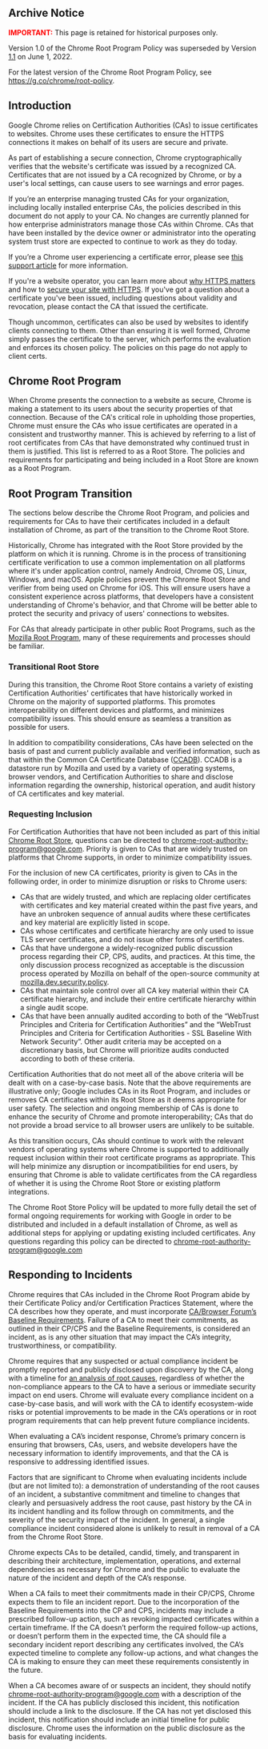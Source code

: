 ## Archive Notice 

<p><strong><span style="color:#FF0000">IMPORTANT:</span></strong> This page is
 retained for historical purposes only. 
 
Version 1.0 of the Chrome Root Program Policy was superseded by Version <a href=/Home/chromium-security/root-ca-policy/policy-archive/version-1-1/>1.1</a> on June 1, 2022.
 
For the latest version of the Chrome Root Program Policy, see <a href="https://g.co/chrome/root-policy">https://g.co/chrome/root-policy</a>.</p>

## Introduction

Google Chrome relies on Certification Authorities (CAs) to issue certificates to
websites. Chrome uses these certificates to ensure the HTTPS connections it
makes on behalf of its users are secure and private.

As part of establishing a secure connection, Chrome cryptographically verifies
that the website's certificate was issued by a recognized CA. Certificates that
are not issued by a CA recognized by Chrome, or by a user's local settings, can
cause users to see warnings and error pages.

If you’re an enterprise managing trusted CAs for your organization, including
locally installed enterprise CAs, the policies described in this document do not
apply to your CA. No changes are currently planned for how enterprise
administrators manage those CAs within Chrome. CAs that have been installed by
the device owner or administrator into the operating system trust store are
expected to continue to work as they do today.

If you’re a Chrome user experiencing a certificate error, please see [this
support article](https://support.google.com/chrome/answer/6098869?hl=en) for
more information.

If you're a website operator, you can learn more about [why HTTPS
matters](https://web.dev/why-https-matters/) and how to [secure your site with
HTTPS](https://support.google.com/webmasters/answer/6073543). If you've got a
question about a certificate you've been issued, including questions about
validity and revocation, please contact the CA that issued the certificate.

Though uncommon, certificates can also be used by websites to identify clients
connecting to them. Other than ensuring it is well formed, Chrome simply passes
the certificate to the server, which performs the evaluation and enforces its
chosen policy. The policies on this page do not apply to client certs.

## Chrome Root Program

When Chrome presents the connection to a website as secure, Chrome is making a
statement to its users about the security properties of that connection. Because
of the CA's critical role in upholding those properties, Chrome must ensure the
CAs who issue certificates are operated in a consistent and trustworthy manner.
This is achieved by referring to a list of root certificates from CAs that have
demonstrated why continued trust in them is justified. This list is referred to
as a Root Store. The policies and requirements for participating and being
included in a Root Store are known as a Root Program.

## Root Program Transition

The sections below describe the Chrome Root Program, and policies and
requirements for CAs to have their certificates included in a default
installation of Chrome, as part of the transition to the Chrome Root Store.

Historically, Chrome has integrated with the Root Store provided by the platform
on which it is running. Chrome is in the process of transitioning certificate
verification to use a common implementation on all platforms where it's under
application control, namely Android, Chrome OS, Linux, Windows, and macOS. Apple
policies prevent the Chrome Root Store and verifier from being used on Chrome
for iOS. This will ensure users have a consistent experience across platforms,
that developers have a consistent understanding of Chrome's behavior, and that
Chrome will be better able to protect the security and privacy of users'
connections to websites.

For CAs that already participate in other public Root Programs, such as the
[Mozilla Root
Program](https://www.mozilla.org/en-US/about/governance/policies/security-group/certs/),
many of these requirements and processes should be familiar.

### Transitional Root Store

During this transition, the Chrome Root Store contains a variety of existing
Certification Authorities' certificates that have historically worked in Chrome
on the majority of supported platforms. This promotes interoperability on
different devices and platforms, and minimizes compatibility issues. This should
ensure as seamless a transition as possible for users.

In addition to compatibility considerations, CAs have been selected on the basis
of past and current publicly available and verified information, such as that
within the Common CA Certificate Database ([CCADB](https://ccadb.org)). CCADB is
a datastore run by Mozilla and used by a variety of operating systems, browser
vendors, and Certification Authorities to share and disclose information
regarding the ownership, historical operation, and audit history of CA
certificates and key material.

### Requesting Inclusion

For Certification Authorities that have not been included as part of this
initial [Chrome Root Store](https://g.co/chrome/root-store), questions can be
directed to
[chrome-root-authority-program@google.com](mailto:chrome-root-authority-program@google.com).
Priority is given to CAs that are widely trusted on platforms that Chrome
supports, in order to minimize compatibility issues.

For the inclusion of new CA certificates, priority is given to CAs in the
following order, in order to minimize disruption or risks to Chrome users:

- CAs that are widely trusted, and which are replacing older certificates with certificates and key material created within the past five years, and have an unbroken sequence of annual audits where these certificates and key material are explicitly listed in scope.
- CAs whose certificates and certificate hierarchy are only used to issue TLS server certificates, and do not issue other forms of certificates.
- CAs that have undergone a widely-recognized public discussion process regarding their CP, CPS, audits, and practices. At this time, the only discussion process recognized as acceptable is the discussion process operated by Mozilla on behalf of the open-source community at [mozilla.dev.security.policy](https://www.mozilla.org/en-US/about/forums/#dev-security-policy).
- CAs that maintain sole control over all CA key material within their CA certificate hierarchy, and include their entire certificate hierarchy within a single audit scope.
- CAs that have been annually audited according to both of the “WebTrust Principles and Criteria for Certification Authorities” and the “WebTrust Principles and Criteria for Certification Authorities - SSL Baseline With Network Security”. Other audit criteria may be accepted on a discretionary basis, but Chrome will prioritize audits conducted according to both of these criteria.

Certification Authorities that do not meet all of the above criteria will be
dealt with on a case-by-case basis. Note that the above requirements are
illustrative only; Google includes CAs in its Root Program, and includes or
removes CA certificates within its Root Store as it deems appropriate for user
safety. The selection and ongoing membership of CAs is done to enhance the
security of Chrome and promote interoperability; CAs that do not provide a broad
service to all browser users are unlikely to be suitable.

As this transition occurs, CAs should continue to work with the relevant vendors
of operating systems where Chrome is supported to additionally request inclusion
within their root certificate programs as appropriate. This will help minimize
any disruption or incompatibilities for end users, by ensuring that Chrome is
able to validate certificates from the CA regardless of whether it is using the
Chrome Root Store or existing platform integrations.

The Chrome Root Store Policy will be updated to more fully detail the set of
formal ongoing requirements for working with Google in order to be distributed
and included in a default installation of Chrome, as well as additional steps
for applying or updating existing included certificates. Any questions regarding
this policy can be directed to
[chrome-root-authority-program@google.com](mailto:chrome-root-authority-program@google.com)

## Responding to Incidents

Chrome requires that CAs included in the Chrome Root Program abide by their
Certificate Policy and/or Certification Practices Statement, where the CA
describes how they operate, and must incorporate [CA/Browser Forum’s Baseline
Requirements](https://cabforum.org/baseline-requirements-documents/). Failure of
a CA to meet their commitments, as outlined in their CP/CPS and the Baseline
Requirements, is considered an incident, as is any other situation that may
impact the CA’s integrity, trustworthiness, or compatibility.

Chrome requires that any suspected or actual compliance incident be promptly
reported and publicly disclosed upon discovery by the CA, along with a timeline
for [an analysis of root
causes](https://landing.google.com/sre/sre-book/chapters/postmortem-culture/),
regardless of whether the non-compliance appears to the CA to have a serious or
immediate security impact on end users. Chrome will evaluate every compliance
incident on a case-by-case basis, and will work with the CA to identify
ecosystem-wide risks or potential improvements to be made in the CA’s operations
or in root program requirements that can help prevent future compliance
incidents.

When evaluating a CA’s incident response, Chrome’s primary concern is ensuring
that browsers, CAs, users, and website developers have the necessary information
to identify improvements, and that the CA is responsive to addressing identified
issues.

Factors that are significant to Chrome when evaluating incidents include (but
are not limited to): a demonstration of understanding of the root causes of an
incident, a substantive commitment and timeline to changes that clearly and
persuasively address the root cause, past history by the CA in its incident
handling and its follow through on commitments, and the severity of the security
impact of the incident. In general, a single compliance incident considered
alone is unlikely to result in removal of a CA from the Chrome Root Store.

Chrome expects CAs to be detailed, candid, timely, and transparent in describing
their architecture, implementation, operations, and external dependencies as
necessary for Chrome and the public to evaluate the nature of the incident and
depth of the CA’s response.

When a CA fails to meet their commitments made in their CP/CPS, Chrome expects
them to file an incident report. Due to the incorporation of the Baseline
Requirements into the CP and CPS, incidents may include a prescribed follow-up
action, such as revoking impacted certificates within a certain timeframe. If
the CA doesn’t perform the required follow-up actions, or doesn’t perform them
in the expected time, the CA should file a secondary incident report describing
any certificates involved, the CA’s expected timeline to complete any follow-up
actions, and what changes the CA is making to ensure they can meet these
requirements consistently in the future.

When a CA becomes aware of or suspects an incident, they should notify
[chrome-root-authority-program@google.com](mailto:chrome-root-authority-program@google.com)
with a description of the incident. If the CA has publicly disclosed this
incident, this notification should include a link to the disclosure. If the CA
has not yet disclosed this incident, this notification should include an initial
timeline for public disclosure. Chrome uses the information on the public
disclosure as the basis for evaluating incidents.
